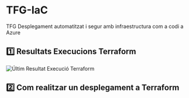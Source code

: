 # TFG-IaC
TFG Desplegament automatitzat i segur amb infraestructura com a codi a Azure

## :one: Resultats Execucions Terraform

![Últim Resultat Execució Terraform](https://github.com/BernatOrg/TFG-IaC/actions/workflows/execute_terraform.yml/badge.svg)


## :two: Com realitzar un desplegament a Terraform

